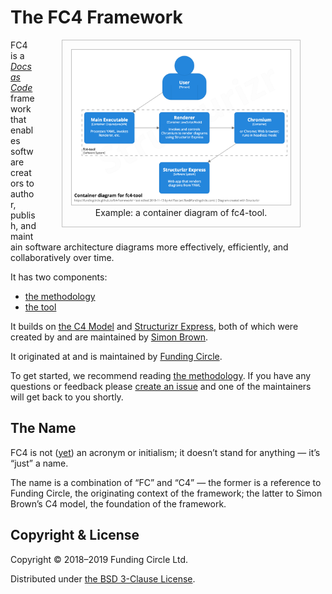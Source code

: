 # The FC4 Framework

<figure style="float: right; border: 1px solid silver; padding: 1em; margin-top: 0; text-align: center;">
  <img src="tool/fc4-tool-02-container.png"
       width="350" height="248"
       style="border: 1px solid silver;"
       alt="Example: a container diagram of fc4-tool."
       title="Example: a container diagram of fc4-tool.">
  <figcaption>Example: a container diagram of fc4-tool.</figcaption>
</figure>

FC4 is a [_Docs as Code_][docs-as-code] framework that enables software creators to author, publish,
and maintain software architecture diagrams more effectively, efficiently, and collaboratively over
time.

It has two components:

* [the methodology](methodology/)
* [the tool](tool/)

It builds on [the C4 Model][c4-model] and [Structurizr Express][structurizr-express], both of which
were created by and are maintained by [Simon Brown][simon-brown].

It originated at and is maintained by [Funding Circle](fc-engineering-blog).

To get started, we recommend reading [the methodology](methodology/). If you have any questions or
feedback please [create an issue][new-issue] and one of the maintainers will get back to you
shortly.

## The Name

FC4 is not ([yet][backronym]) an acronym or initialism; it doesn’t stand for anything — it’s “just”
a name.

The name is a combination of “FC” and “C4” — the former is a reference to Funding Circle, the
originating context of the framework; the latter to Simon Brown’s C4 model, the foundation of the
framework.

## Copyright & License

Copyright © 2018–2019 Funding Circle Ltd.

Distributed under [the BSD 3-Clause License][license].

[backronym]: https://en.wikipedia.org/wiki/Backronym
[c4-model]: https://c4model.com/
[docs-as-code]: https://www.writethedocs.org/guide/docs-as-code/
[fc-engineering-blog]: https://engineering.fundingcircle.com/
[license]: https://github.com/FundingCircle/fc4-framework/blob/master/LICENSE
[new-issue]: https://github.com/FundingCircle/fc4-framework/issues/new
[simon-brown]: http://simonbrown.je/
[structurizr-express]: https://structurizr.com/express

